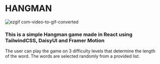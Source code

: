 # HANGMAN

![ezgif com-video-to-gif-converted](https://github.com/RaulVarzar/hangman/assets/30077929/bc7fadd4-9583-48b9-b5aa-1428a0ead2a9)

### This is a simple Hangman game made in React using TailwindCSS, DaisyUI and Framer Motion

The user can play the game on 3 difficulty levels that determine the length of the word. The words are selected randomly from a provided list.
